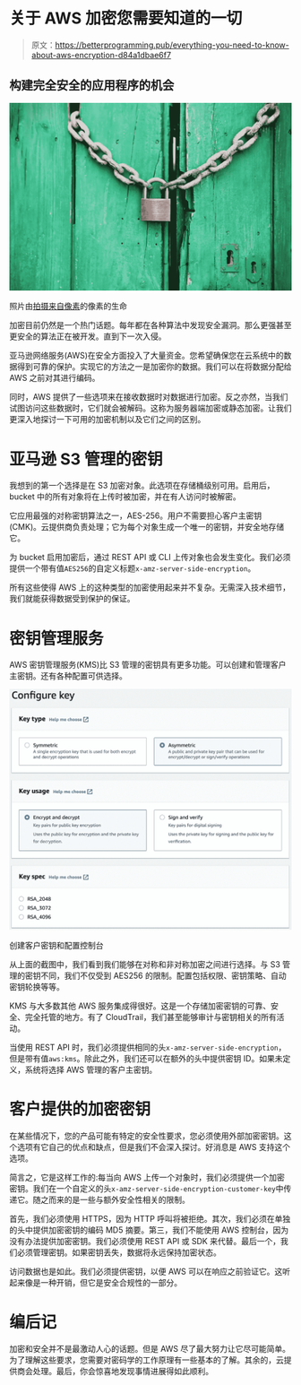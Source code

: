 # 关于 AWS 加密您需要知道的一切

> 原文：<https://betterprogramming.pub/everything-you-need-to-know-about-aws-encryption-d84a1dbae6f7>

## 构建完全安全的应用程序的机会

![](img/7b0bee46825695423b1be081597f459f.png)

照片由[拍摄来自](https://www.pexels.com/@life-of-pix?utm_content=attributionCopyText&utm_medium=referral&utm_source=pexels)[像素](https://www.pexels.com/photo/brass-colored-metal-padlock-with-chain-4291/?utm_content=attributionCopyText&utm_medium=referral&utm_source=pexels)的像素的生命

加密目前仍然是一个热门话题。每年都在各种算法中发现安全漏洞。那么更强甚至更安全的算法正在被开发。直到下一次入侵。

亚马逊网络服务(AWS)在安全方面投入了大量资金。您希望确保您在云系统中的数据得到可靠的保护。实现它的方法之一是加密你的数据。我们可以在将数据分配给 AWS 之前对其进行编码。

同时，AWS 提供了一些选项来在接收数据时对数据进行加密。反之亦然，当我们试图访问这些数据时，它们就会被解码。这称为服务器端加密或静态加密。让我们更深入地探讨一下可用的加密机制以及它们之间的区别。

# 亚马逊 S3 管理的密钥

我想到的第一个选择是在 S3 加密对象。此选项在存储桶级别可用。启用后，bucket 中的所有对象将在上传时被加密，并在有人访问时被解密。

它应用最强的对称密钥算法之一，AES-256。用户不需要担心客户主密钥(CMK)。云提供商负责处理；它为每个对象生成一个唯一的密钥，并安全地存储它。

为 bucket 启用加密后，通过 REST API 或 CLI 上传对象也会发生变化。我们必须提供一个带有值`AES256`的自定义标题`x-amz-server-side-encryption`。

所有这些使得 AWS 上的这种类型的加密使用起来并不复杂。无需深入技术细节，我们就能获得数据受到保护的保证。

# 密钥管理服务

AWS 密钥管理服务(KMS)比 S3 管理的密钥具有更多功能。可以创建和管理客户主密钥。还有各种配置可供选择。

![](img/94a1946f63bd1240832828c2ebcff817.png)

创建客户密钥和配置控制台

从上面的截图中，我们看到我们能够在对称和非对称加密之间进行选择。与 S3 管理的密钥不同，我们不仅受到 AES256 的限制。配置包括权限、密钥策略、自动密钥轮换等等。

KMS 与大多数其他 AWS 服务集成得很好。这是一个存储加密密钥的可靠、安全、完全托管的地方。有了 CloudTrail，我们甚至能够审计与密钥相关的所有活动。

当使用 REST API 时，我们必须提供相同的头`x-amz-server-side-encryption`，但是带有值`aws:kms`。除此之外，我们还可以在额外的头中提供密钥 ID。如果未定义，系统将选择 AWS 管理的客户主密钥。

# 客户提供的加密密钥

在某些情况下，您的产品可能有特定的安全性要求，您必须使用外部加密密钥。这个选项有它自己的优点和缺点，但是我们不会深入探讨。好消息是 AWS 支持这个选项。

简言之，它是这样工作的:每当向 AWS 上传一个对象时，我们必须提供一个加密密钥。我们在一个自定义的头`x-amz-server-side-encryption-customer-key`中传递它。随之而来的是一些与额外安全性相关的限制。

首先，我们必须使用 HTTPS，因为 HTTP 呼叫将被拒绝。其次，我们必须在单独的头中提供加密密钥的编码 MD5 摘要。第三，我们不能使用 AWS 控制台，因为没有办法提供加密密钥。我们必须使用 REST API 或 SDK 来代替。最后一个，我们必须管理密钥。如果密钥丢失，数据将永远保持加密状态。

访问数据也是如此。我们必须提供密钥，以便 AWS 可以在响应之前验证它。这听起来像是一种开销，但它是安全合规性的一部分。

# 编后记

加密和安全并不是最激动人心的话题。但是 AWS 尽了最大努力让它尽可能简单。为了理解这些要求，您需要对密码学的工作原理有一些基本的了解。其余的，云提供商会处理。最后，你会惊喜地发现事情进展得如此顺利。